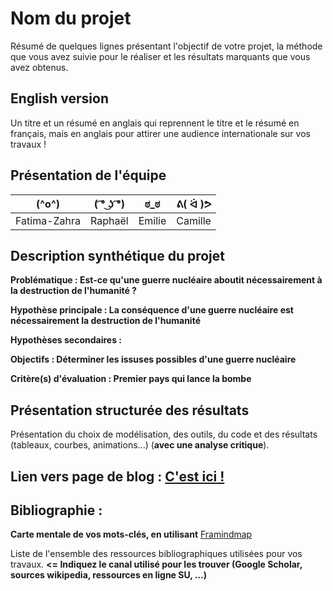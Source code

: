 # Nom du projet

Résumé de quelques lignes présentant l'objectif de votre projet, la méthode que vous avez suivie pour le réaliser et les résultats marquants que vous avez obtenus.

## English version

Un titre et un résumé en anglais qui reprennent le titre et le résumé en français, mais en anglais pour attirer une audience internationale sur vos travaux !

## Présentation de l'équipe

|(^o^)| ( ͡° ͜ʖ ͡°) | ಠ_ಠ | ᕕ( ᐛ )ᕗ |
|-----|--|--|--|
| Fatima-Zahra| Raphaël | Emilie  | Camille  |


## Description synthétique du projet

**Problématique : Est-ce qu'une guerre nucléaire aboutit nécessairement à la destruction de l'humanité ?** 

**Hypothèse principale : La conséquence d'une guerre nucléaire est nécessairement la destruction de l'humanité**

**Hypothèses secondaires :** 

**Objectifs : Déterminer les issuses possibles d'une guerre nucléaire**

**Critère(s) d'évaluation : Premier pays qui lance la bombe**

## Présentation structurée des résultats

Présentation du choix de modélisation, des outils, du code et des résultats (tableaux, courbes, animations...) (**avec une analyse critique**).

## Lien vers page de blog : <a href="blog.html"> C'est ici ! </a>

## Bibliographie :

**Carte mentale de vos mots-clés, en utilisant** <a href="https://framindmap.org/mindmaps/index.html">Framindmap </a> 

Liste de l'ensemble des ressources bibliographiques utilisées pour vos travaux. **<= Indiquez le canal utilisé pour les trouver (Google Scholar, sources wikipedia, ressources en ligne SU, ...)**
